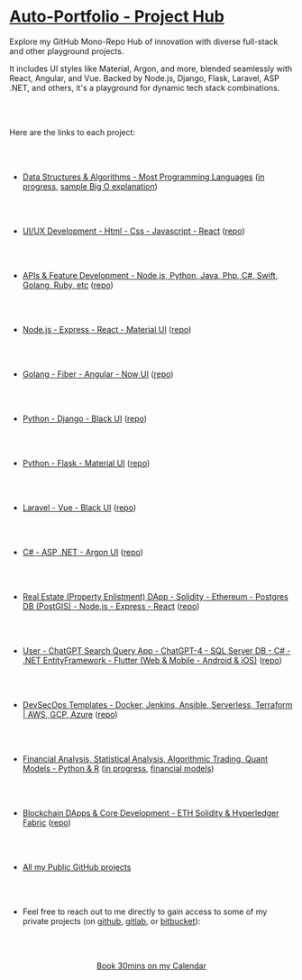 
# [Auto-Portfolio - Project Hub](#)
<!-- (https://www.auto-portfolio.com) -->


Explore my GitHub Mono-Repo Hub of innovation with diverse full-stack and other playground projects. 

It includes UI styles like Material, Argon, and more, blended seamlessly with React, Angular, and Vue. Backed by Node.js, Django, Flask, Laravel, ASP .NET, and others, it's a playground for dynamic tech stack combinations. 

<br />
<br />


Here are the links to each project:

<br />
<br />

* [Data Structures & Algorithms - Most Programming Languages](https://github.com/Amo-Addai/data-algo)  ([in progress](https://github.com/Amo-Addai/data-algo), [sample Big O explanation](https://docs.google.com/document/d/1KWwbliK1PYVXpt_njYhlCq8t373SC78eb_XJdECacTQ/edit?usp=sharing))

<br />
<br />

* [UI/UX Development - Html - Css - Javascript - React](https://github.com/Amo-Addai/ui-ux-development)  ([repo](https://github.com/Amo-Addai/ui-ux-development))

<br />
<br />

* [APIs & Feature Development - Node.js, Python, Java, Php, C#, Swift, Golang, Ruby, etc](https://github.com/Amo-Addai/api-feature-development)  ([repo](https://github.com/Amo-Addai/api-feature-development))

<br />
<br />

* [Node.js - Express - React - Material UI](https://github.com/Amo-Addai/nodejs-react-material-app)  ([repo](https://github.com/Amo-Addai/nodejs-react-material-app))

<br />
<br />

* [Golang - Fiber - Angular - Now UI](https://github.com/Amo-Addai/golang-angular-now-app)  ([repo](https://github.com/Amo-Addai/golang-angular-now-app))

<br />
<br />

* [Python - Django - Black UI](https://github.com/Amo-Addai/django-black-app)  ([repo](https://github.com/Amo-Addai/django-black-app))

<br />
<br />

* [Python - Flask - Material UI](https://github.com/Amo-Addai/flask-material-app)  ([repo](https://github.com/Amo-Addai/flask-material-app))

<br />
<br />

* [Laravel - Vue - Black UI](https://github.com/Amo-Addai/laravel-vue-black-app)  ([repo](https://github.com/Amo-Addai/laravel-vue-black-app))

<br />
<br />

* [C# - ASP .NET - Argon UI](https://github.com/Amo-Addai/asp-net-argon-app)  ([repo](https://github.com/Amo-Addai/asp-net-argon-app))

<br />
<br />

* [Real Estate (Property Enlistment) DApp - Solidity - Ethereum - Postgres DB (PostGIS) - Node.js - Express - React](https://github.com/Amo-Addai/real-estate-blockchain-dapp)  ([repo](https://github.com/Amo-Addai/real-estate-blockchain-dapp))

<br />
<br />

* [User - ChatGPT Search Query App - ChatGPT-4 - SQL Server DB - C# - .NET EntityFramework - Flutter (Web & Mobile - Android & iOS)](https://github.com/Amo-Addai/user-chatgpt-search-query-app)  ([repo](https://github.com/Amo-Addai/user-chatgpt-search-query-app))

<br />
<br />

* [DevSecOps Templates - Docker, Jenkins, Ansible, Serverless, Terraform | AWS, GCP, Azure](https://github.com/Amo-Addai/devsecops-ci-cd)  ([repo](https://github.com/Amo-Addai/devsecops-ci-cd))

<br />
<br />

* [Financial Analysis, Statistical Analysis, Algorithmic Trading, Quant Models - Python & R](https://github.com/Amo-Addai/financial-analysis-python-r)  ([in progress](https://github.com/Amo-Addai/financial-analysis-python-r), [financial models](https://drive.google.com/drive/folders/14jqhLeGn27UjsFm8th80dElSG0Ul1r0r?usp=sharing))

<br />
<br />

* [Blockchain DApps & Core Development - ETH Solidity & Hyperledger Fabric](https://github.com/Amo-Addai/blockchain-development)  ([repo](https://github.com/Amo-Addai/blockchain-development))

<br />
<br />

* [All my Public GitHub projects](https://github.com/Amo-Addai?tab=repositories)

<br />
<br />

* Feel free to reach out to me directly to gain access to some of my private projects (on [github](https://github.com/Amo-Addai/), [gitlab](https://gitlab.com/users/Mr.Amo-Addai/), or [bitbucket](https://bitbucket.org/kwadwo_amoad/)):

<br />
<br />

<p align="center"><a href="https://calendly.com/kwadwoamoad/30min">Book 30mins on my Calendar</a></p>

<br />
<br />
